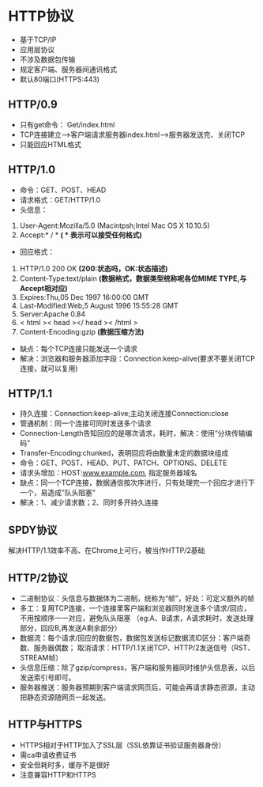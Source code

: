 # HTTP协议
+ 基于TCP/IP
+ 应用层协议
+ 不涉及数据包传输
+ 规定客户端、服务器间通讯格式
+ 默认80端口(HTTPS:443)

## HTTP/0.9
+ 只有get命令： Get/index.html
+ TCP连接建立-->客户端请求服务器index.html-->服务器发送完、关闭TCP
+ 只能回应HTML格式

## HTTP/1.0
+ 命令：GET、POST、HEAD
+ 请求格式：GET/HTTP/1.0
+ 头信息：
1. User-Agent:Mozilla/5.0 (Macintpsh;Intel Mac OS X 10.10.5)
2. Accept:* / * **( * 表示可以接受任何格式)**
+ 回应格式：
1. HTTP/1.0 200 OK  **(200:状态吗，OK:状态描述)**
2. Content-Type:text/plain  **(数据格式，数据类型统称呢各位MIME TYPE,与Accept相对应)**
3. Expires:Thu,05 Dec 1997 16:00:00 GMT
4. Last-Modified:Web,5 August 1996 15:55:28 GMT
5. Server:Apache 0.84
6. < html >< head ></ head >< /html >
7. Content-Encoding:gzip **(数据压缩方法)**
+ 缺点：每个TCP连接只能发送一个请求
+ 解决：浏览器和服务器添加字段：Connection:keep-alive(要求不要关闭TCP连接，就可以复用)

## HTTP/1.1
+ 持久连接：Connection:keep-alive;主动关闭连接Connection:close
+ 管通机制：同一个连接可同时发送多个请求
+ Connection-Length告知回应的是哪次请求，耗时，解决：使用“分块传输编码”
+ Transfer-Encoding:chunked，表明回应将由数量未定的数据块组成
+ 命令：GET、POST、HEAD、PUT、PATCH、OPTIONS、DELETE
+ 请求头增加：HOST:www.example.com, 指定服务器域名
+ 缺点：同一个TCP连接，数据通信按次序进行，只有处理完一个回应才进行下一个，易造成”队头阻塞“
+ 解决：1、减少请求数；2、同时多开持久连接

## SPDY协议
解决HTTP/1.1效率不高、在Chrome上可行，被当作HTTP/2基础

## HTTP/2协议
+ 二进制协议：头信息与数据体为二进制，统称为“帧”，好处：可定义额外的帧
+ 多工：复用TCP连接，一个连接里客户端和浏览器同时发送多个请求/回应，不用按顺序一一对应，避免队头阻塞
（eg:A、B请求，A请求耗时，发送处理部分，回应B,再发送A剩余部分）
+ 数据流：每个请求/回应的数据包，数据包发送标记数据流ID区分：客户端奇数、服务器偶数；
         取消请求：HTTP/1.1关闭TCP、HTTP/2发送信号（RST、STREAM帧）
+ 头信息压缩：除了gzip/compress，客户端和服务器同时维护头信息表，以后发送索引号即可。
+ 服务器推送：服务器预期到客户端请求网页后，可能会再请求静态资源，主动把静态资源随网页一起发送。

## HTTP与HTTPS
+ HTTPS相对于HTTP加入了SSL层（SSL依靠证书验证服务器身份）
+ 需ca申请收费证书
+ 安全但耗时多，缓存不是很好
+ 注意兼容HTTP和HTTPS
